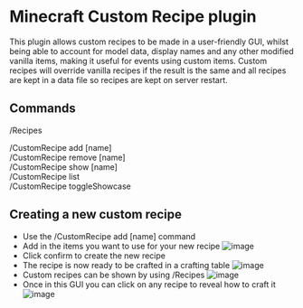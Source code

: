 # Minecraft Custom Recipe plugin

This plugin allows custom recipes to be made in a user-friendly GUI, whilst being able to account for model data, display names and any other modified vanilla items, making it useful for events using custom items.
Custom recipes will override vanilla recipes if the result is the same and all recipes are kept in a data file so recipes are kept on server restart.

## Commands

/Recipes

/CustomRecipe add [name]  
/CustomRecipe remove [name]  
/CustomRecipe show [name]  
/CustomRecipe list  
/CustomRecipe toggleShowcase

## Creating a new custom recipe

- Use the /CustomRecipe add [name] command
- Add in the items you want to use for your new recipe
![image](https://github.com/HarryWhead/Custom-Recipes-Plugin/assets/155663967/793c82b7-770e-4dd3-ad52-dace6b94f9bd)
- Click confirm to create the new recipe
- The recipe is now ready to be crafted in a crafting table
![image](https://github.com/HarryWhead/Custom-Recipes-Plugin/assets/155663967/e343020e-2504-4267-b04d-a356ceb7be6a)
- Custom recipes can be shown by using /Recipes
![image](https://github.com/HarryWhead/Custom-Recipes-Plugin/assets/155663967/97dae4ef-10ac-4e77-b28d-03c782ea1634)
- Once in this GUI you can click on any recipe to reveal how to craft it
![image](https://github.com/HarryWhead/Custom-Recipes-Plugin/assets/155663967/93307dd8-7127-4cdb-8d54-4c5e4fc6a5c8)
